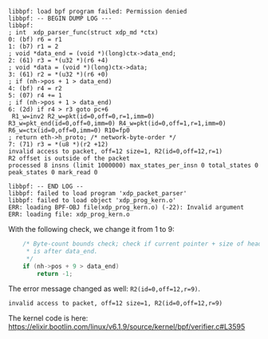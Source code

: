 

```
libbpf: load bpf program failed: Permission denied
libbpf: -- BEGIN DUMP LOG ---
libbpf: 
; int  xdp_parser_func(struct xdp_md *ctx)
0: (bf) r6 = r1
1: (b7) r1 = 2
; void *data_end = (void *)(long)ctx->data_end;
2: (61) r3 = *(u32 *)(r6 +4)
; void *data = (void *)(long)ctx->data;
3: (61) r2 = *(u32 *)(r6 +0)
; if (nh->pos + 1 > data_end)
4: (bf) r4 = r2
5: (07) r4 += 1
; if (nh->pos + 1 > data_end)
6: (2d) if r4 > r3 goto pc+6
 R1_w=inv2 R2_w=pkt(id=0,off=0,r=1,imm=0) R3_w=pkt_end(id=0,off=0,imm=0) R4_w=pkt(id=0,off=1,r=1,imm=0) R6_w=ctx(id=0,off=0,imm=0) R10=fp0
; return eth->h_proto; /* network-byte-order */
7: (71) r3 = *(u8 *)(r2 +12)
invalid access to packet, off=12 size=1, R2(id=0,off=12,r=1)
R2 offset is outside of the packet
processed 8 insns (limit 1000000) max_states_per_insn 0 total_states 0 peak_states 0 mark_read 0

libbpf: -- END LOG --
libbpf: failed to load program 'xdp_packet_parser'
libbpf: failed to load object 'xdp_prog_kern.o'
ERR: loading BPF-OBJ file(xdp_prog_kern.o) (-22): Invalid argument
ERR: loading file: xdp_prog_kern.o

```

With the following check, we change it from 1 to 9:
```c
	/* Byte-count bounds check; check if current pointer + size of header
	 * is after data_end.
	 */
	if (nh->pos + 9 > data_end)
		return -1;
```

The error message changed as well: `R2(id=0,off=12,r=9)`.

```
invalid access to packet, off=12 size=1, R2(id=0,off=12,r=9)
```

The kernel code is here: https://elixir.bootlin.com/linux/v6.1.9/source/kernel/bpf/verifier.c#L3595
